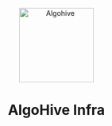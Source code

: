<p align="center">
  <img width="150px" src="https://raw.githubusercontent.com/AlgoHive-Coding-Puzzles/Ressources/refs/heads/main/images/image.png" title="Algohive">
</p>

<h1 align="center">AlgoHive Infra</h1>
